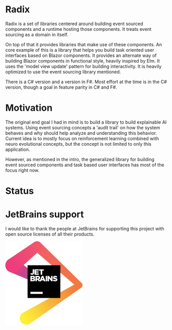 # Radix

Radix is a set of libraries centered around building event sourced components and a runtime hosting those components. It treats event sourcing as a domain in itself. 

On top of that it provides libraries that make use of these components. An core example of this is a library that helps you build task oriented user interfaces based on Blazor components. It provides an alternate way of building Blazor components in functional style, heavily inspired by Elm. It uses the 'model view update' pattern for building interactivity. It is heavily optimized to use the event sourcing library mentioned.

There is a C# version and a version in F#. Most effort at the time is in the C# version, though a goal in feature parity in C# and F#. 

# Motivation

The original end goal I had in mind is to build a library to build explainable AI systems. Using event sourcing concepts a 'audit trail' on how the system behaves and why should help analyze and understanding this behavior. Current idea is to mostly focus on reinforcement learning combined with neuro evolutional concepts, but the concept is not limited to only this application.

However, as mentioned in the intro, the generalized library for building event sourced components and task based user interfaces has most of the focus right now. 

# Status

# JetBrains support

I would like to thank the people at JetBrains for supporting this project with open source licenses of all their products.

[![Foo](https://raw.githubusercontent.com/MCGPPeters/Radix/develop/jetbrains.svg)](https://www.jetbrains.com/?from=Radix)
